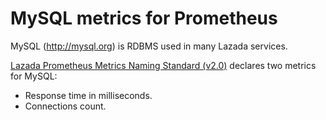 # MySQL metrics for Prometheus # 

MySQL (http://mysql.org) is RDBMS used in many Lazada services.

[Lazada Prometheus Metrics Naming Standard (v2.0)](https://confluence.lazada.com/x/OihVAQ)
declares two metrics for MySQL:

* Response time in milliseconds.
* Connections count.

